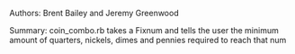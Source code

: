 Authors: Brent Bailey and Jeremy Greenwood

Summary: coin_combo.rb takes a Fixnum and tells the user the minimum amount of quarters, nickels, dimes and pennies required to reach that num
